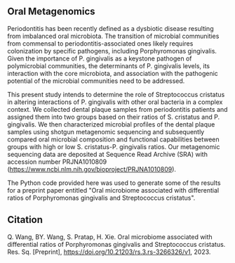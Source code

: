 Oral Metagenomics
----------
Periodontitis has been recently defined as a dysbiotic disease resulting from imbalanced oral microbiota. The transition of microbial communities from commensal to periodontitis-associated ones likely requires colonization by specific pathogens, including Porphyromonas gingivalis. Given the importance of P. gingivalis as a keystone pathogen of polymicrobial communities, the determinants of P. gingivalis levels, its interaction with the core microbiota, and association with the pathogenic potential of the microbial communities need to be addressed.

This present study intends to determine the role of Streptococcus cristatus in altering interactions of P. gingivalis with other oral bacteria in a complex context. We collected dental plaque samples from periodontitis patients and assigned them into two groups based on their ratios of S. cristatus and P. gingivalis. We then characterized microbial profiles of the dental plaque samples using shotgun metagenomic sequencing and subsequently compared oral microbial composition and functional capabilities between groups with high or low S. cristatus-P. gingivalis ratios. Our metagenomic sequencing data are deposited at Sequence Read Archive (SRA) with accession number PRJNA1010809 (https://www.ncbi.nlm.nih.gov/bioproject/PRJNA1010809).  

The Python code provided here was used to generate some of the results for a preprint paper entitled "Oral microbiome associated with differential ratios of Porphyromonas gingivalis and Streptococcus cristatus".

Citation
----------
Q. Wang, BY. Wang, S. Pratap, H. Xie. Oral microbiome associated with differential ratios of Porphyromonas gingivalis and Streptococcus cristatus. Res. Sq. [Preprint], https://doi.org/10.21203/rs.3.rs-3266326/v1, 2023.
